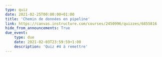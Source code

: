 ```yaml
---
type: quiz
date: 2021-02-25T00:00:00+01:00
title: 'Chemin de données en pipeline'
link: https://canvas.instructure.com/courses/2450996/quizzes/6855816
hide_from_announcements: True
due_event:
    type: due
    date: 2021-02-03T23:59:59+1:00
    description: 'Quiz #4 à remettre'
---
```


<!--
<p><span style="color: #ff0000;"><strong>Remarque : Ne cliquez sur "Compl&eacute;ter le questionnaire" que si vous &ecirc;tes pr&ecirc;t &agrave; r&eacute;pondre aux questions. Vous n'aurez pas droit &agrave; une seconde tentative.&nbsp;</strong></span></p>
-->
